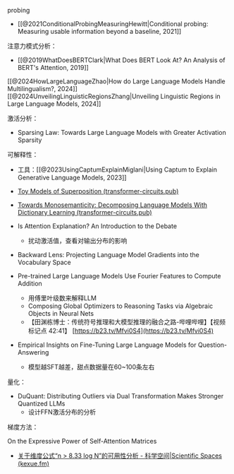 probing
- [[@2021ConditionalProbingMeasuringHewitt|Conditional probing: Measuring usable information beyond a baseline, 2021]]

注意力模式分析：
- [[@2019WhatDoesBERTClark|What Does BERT Look At? An Analysis of BERT's Attention, 2019]]

[[@2024HowLargeLanguageZhao|How do Large Language Models Handle Multilingualism?, 2024]]
[[@2024UnveilingLinguisticRegionsZhang|Unveiling Linguistic Regions in Large Language Models, 2024]]

激活分析：
- Sparsing Law: Towards Large Language Models with Greater Activation Sparsity


可解释性：
- 工具：[[@2023UsingCaptumExplainMiglani|Using Captum to Explain Generative Language Models, 2023]]
- [Toy Models of Superposition (transformer-circuits.pub)](https://transformer-circuits.pub/2022/toy_model/index.html)
- [Towards Monosemanticity: Decomposing Language Models With Dictionary Learning (transformer-circuits.pub)](https://transformer-circuits.pub/2023/monosemantic-features)
- Is Attention Explanation? An Introduction to the Debate
    - 扰动激活值，查看对输出分布的影响
- Backward Lens: Projecting Language Model Gradients into the Vocabulary Space
- Pre-trained Large Language Models Use Fourier Features to Compute Addition
    - 用傅里叶级数来解释LLM
    - Composing Global Optimizers to Reasoning Tasks via Algebraic Objects in Neural Nets
    - 【田渊栋博士：传统符号推理和大模型推理的融合之路-哔哩哔哩】【视频标记点 42:41】 [https://b23.tv/Mfvi0S4](https://b23.tv/Mfvi0S4)

- Empirical Insights on Fine-Tuning Large Language Models for Question-Answering
    - 模型越SFT越差，甜点数据量在60~100条左右


量化：
- DuQuant: Distributing Outliers via Dual Transformation Makes Stronger Quantized LLMs
    - 设计FFN激活分布的分析

梯度方法：


On the Expressive Power of Self-Attention Matrices
- [关于维度公式“n > 8.33 log N”的可用性分析 - 科学空间|Scientific Spaces (kexue.fm)](https://kexue.fm/archives/8711)
